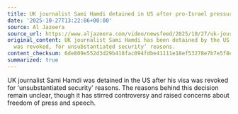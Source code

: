 ```yaml
---
title: UK journalist Sami Hamdi detained in US after pro-Israel pressure
date: '2025-10-27T13:22:06+00:00'
source: Al Jazeera
source_url: https://www.aljazeera.com/video/newsfeed/2025/10/27/uk-journalist-sami-hamdi-detained-in-us-after-pro-israel-pressure?traffic_source=rss
original_content: UK journalist Sami Hamdi has been detained by the US after his visa
  was revoked, for unsubstantiated security’ reasons.
content_checksum: 6de809e552d3d29b418fac094fdbe41111e18ef53278e7b7e5f8eedf8e5046c5
summarized: true
---
```


UK journalist Sami Hamdi was detained in the US after his visa was revoked for 'unsubstantiated security' reasons. The reasons behind this decision remain unclear, though it has stirred controversy and raised concerns about freedom of press and speech.